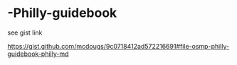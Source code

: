 # -Philly-guidebook
see gist link

https://gist.github.com/mcdougs/9c0718412ad572216691#file-osmp-philly-guidebook-philly-md
